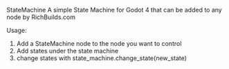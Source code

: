 StateMachine
A simple State Machine for Godot 4 that can be added to any node by RichBuilds.com

Usage:
1. Add a StateMachine node to the node you want to control
2. Add states under the state machine
3. change states with state_machine.change_state(new_state)

